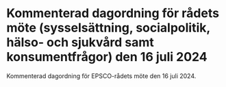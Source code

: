# Kommenterad dagordning för rådets möte (sysselsättning, socialpolitik, hälso- och sjukvård samt konsumentfrågor) den 16 juli 2024

Kommenterad dagordning för EPSCO-rådets möte den 16 juli 2024.
